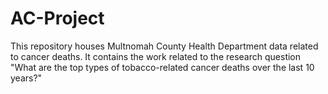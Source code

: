 # AC-Project

This repository houses Multnomah County Health Department data related to cancer deaths. It contains the work related to the research question "What are the top types of tobacco-related cancer deaths over the last 10 years?"
